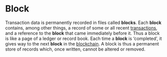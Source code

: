 # Block

Transaction data is permanently recorded in files called **blocks**. Each **block** contains, among other things, a record of some or all recent [transactions](/glossary/transaction.md), and a reference to the **block** that came immediately before it. Thus a block is like a page of a ledger or record book. Each time a **block** is ‘completed’, it gives way to the next **block** in the [blockchain](/glossary/blockchain.md). A block is thus a permanent store of records which, once written, cannot be altered or removed. 